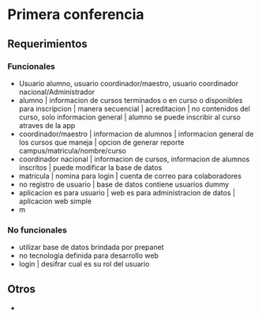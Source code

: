 # Primera conferencia
## Requerimientos
### Funcionales
- Usuario alumno, usuario coordinador/maestro, usuario coordinador nacional/Administrador
- alumno | informacion de cursos terminados o en curso o disponibles para inscripcion | manera secuencial | acreditacion | no contenidos del curso, solo informacion general | alumno se puede inscribir al curso atraves de la app
- coordinador/maestro | informacion de alumnos | informacion general de los cursos que maneja | opcion de generar reporte campus/matricula/nombre/curso
- coordinador nacional | informacion de cursos, informacion de alumnos inscritos | puede modificar la base de datos
- matricula | nomina para login | cuenta de correo para colaboradores
- no registro de usuario | base de datos contiene usuarios dummy
- aplicacion es para usuario | web es para administracion de datos | aplicacion web simple
- m

### No funcionales
- utilizar base de datos brindada por prepanet
- no tecnologia definida para desarrollo web
-  login | desifrar cual es su rol del usuario

## Otros
- 